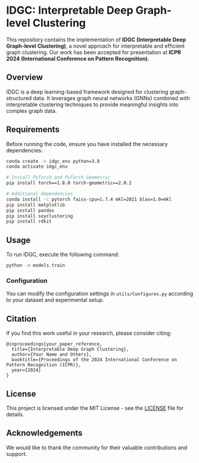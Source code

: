 # IDGC: Interpretable Deep Graph-level Clustering

This repository contains the implementation of **IDGC (Interpretable Deep Graph-level Clustering)**, a novel approach for interpretable and efficient graph clustering. Our work has been accepted for presentation at **ICPR 2024 (International Conference on Pattern Recognition)**.

## Overview

IDGC is a deep learning-based framework designed for clustering graph-structured data. It leverages graph neural networks (GNNs) combined with interpretable clustering techniques to provide meaningful insights into complex graph data.

## Requirements

Before running the code, ensure you have installed the necessary dependencies:

```bash
conda create -n idgc_env python=3.8
conda activate idgc_env

# Install PyTorch and PyTorch Geometric
pip install torch==1.8.0 torch-geometric==2.0.2

# Additional dependencies
conda install -c pytorch faiss-cpu=1.7.4 mkl=2021 blas=1.0=mkl
pip install matplotlib
pip install pandas
pip install soyclustering
pip install rdkit
```

## Usage

To run IDGC, execute the following command:

```bash
python -m models.train
```

### Configuration

You can modify the configuration settings in `utils/Configures.py` according to your dataset and experimental setup.

## Citation

If you find this work useful in your research, please consider citing:

```
@inproceedings{your_paper_reference,
  title={Interpretable Deep Graph Clustering},
  author={Your Name and Others},
  booktitle={Proceedings of the 2024 International Conference on Pattern Recognition (ICPR)},
  year={2024}
}
```

## License

This project is licensed under the MIT License - see the [LICENSE](LICENSE) file for details.

## Acknowledgements

We would like to thank the community for their valuable contributions and support. 

